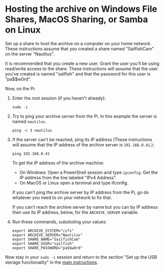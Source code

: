 # Hosting the archive on Windows File Shares, MacOS Sharing, or Samba on Linux

Set up a share to host the archive on a computer on your home network. These instructions assume that you created a share named "SailfishCam" on the server "Nautilus".

It is recommended that you create a new user. Grant the user you'll be using read/write access to the share. These instructions will assume that the user you've created is named "sailfish" and that the password for this user is "pa$$w0rd".

Now, on the Pi:

1. Enter the root session (if you haven't already):
   ```
   sudo -i
   ```
1. Try to ping your archive server from the Pi. In this example the server is named `nautilus`.
   ```
   ping -c 3 nautilus
   ```
1. If the server can't be reached, ping its IP address (These instructions will assume that the IP address of the archive server is `192.168.0.41`.):

   ```
   ping 192.168.0.41
   ```

   To get the IP address of the archive machine:

   - On Windows: Open a PowerShell session and type `ipconfig`. Get the IP address from the line labeled "IPv4 Address".
   - On MacOS or Linux open a terminal and type ifconfig.

   If you can't ping the archive server by IP address from the Pi, go do whatever you need to on your network to fix that.

   If you can't reach the archive server by name but you can by IP address then use its IP address, below, for the `ARCHIVE_SERVER` variable.

1. Run these commands, subsituting your values:
   ```
   export ARCHIVE_SYSTEM="cifs"
   export ARCHIVE_SERVER="Nautilus"
   export SHARE_NAME="SailfishCam"
   export SHARE_USER="sailfish"
   export SHARE_PASSWORD="pa$$w0rd"
   ```

Now stay in your `sudo -i` session and return to the section "Set up the USB storage functionality" in the [main instructions](/README.md).
